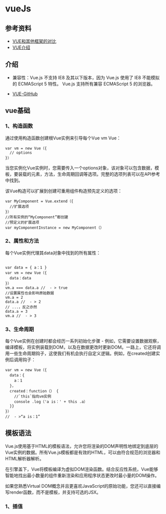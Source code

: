 # vueJs
## 参考资料
- [VUE和其他框架的对比](http://cn.vuejs.org/v2/guide/comparison.html)
- [VUE介绍](http://cn.vuejs.org/v2/guide/single-file-components.html)


## 介绍

- 兼容性：Vue.js 不支持 IE8 及其以下版本，因为 Vue.js 使用了 IE8 不能模拟的 ECMAScript 5 特性。 Vue.js 支持所有兼容 ECMAScript 5 的浏览器。

- [VUE-GitHub](https://github.com/vuejs/vue)

## vue基础

### 1、构造函数

通过使用构造函数创建根Vue实例来引导每个Vue vm Vue：

```
var vm = new Vue（{
  // options
}）

```

当您实例化Vue实例时，您需要传入一个options对象，该对象可以包含数据，模板，要装载的元素，方法，生命周期回调等选项。完整的选项列表可以在API参考中找到。


该Vue构造可以扩展到创建可重用组件构造预先定义的选项：

```
var MyComponent = Vue.extend（{
  //扩展选项
}）
//所有实例的“MyComponent”都创建
//预定义的扩展选项
var myComponentInstance = new MyComponent（）

```

### 2、属性和方法

每个Vue实例代理其data对象中找到的所有属性：

```

var data = { a：1 }
var vm = new Vue（{
  data：data
}）
vm.a === data.a //  - > true
//设置属性也会影响原始数据
vm.a = 2
data.a //  - > 2
// ...，反之亦然
data.a = 3
vm.a //  - > 3

```

### 3、生命周期

每个Vue实例在创建时都会经历一系列初始化步骤 - 例如，它需要设置数据观察，编译模板，将实例装载到DOM，以及在数据更改时更新DOM。一路上，它还将调用一些生命周期钩子，这使我们有机会执行自定义逻辑。例如，在created创建实例后调用钩子：

```
var vm = new Vue（{
  data：{
    a：1
  }，
  created：function（） {
    //`this`指向vm实例
    console .log（'a is：' + this .a）
  }}
}）
//  - >“a is：1”
```

## 模板语法

Vue.js使用基于HTML的模板语法，允许您将渲染的DOM声明性地绑定到底层的Vue实例的数据。所有Vue.js模板都是有效的HTML，可以由符合规范的浏览器和HTML解析器解析。

在引擎盖下，Vue将模板编译为虚拟DOM渲染函数。结合反应性系统，Vue能够智能地找出最小数量的组件重新渲染和应用程序状态更改时最小量的DOM操作。

如果您熟悉Virtual DOM概念并且更喜欢JavaScript的原始功能，您还可以直接编写render函数，而不是模板，并支持可选的JSX。

### 1、插值



